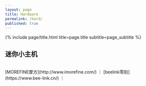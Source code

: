 ```yaml
---
layout: page
title: Hardware
permalink: /hard/
published: true
---
```


<div class="page" markdown="1">

{% include page/title.html title=page.title subtitle=page_subtitle %}

## 迷你小主机
<br>
[MOREFINE摩方](http://www.imorefine.com/) ｜ [beelink零刻](https://www.bee-link.cn/) ｜ 
